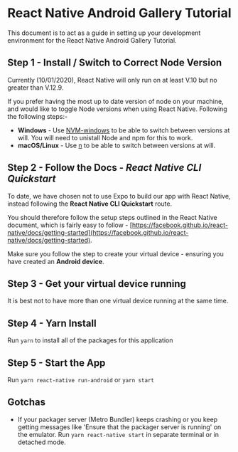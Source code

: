 # React Native Android Gallery Tutorial

This document is to act as a guide in setting up your development environment for the React Native Android Gallery Tutorial.

## Step 1 - Install / Switch to Correct Node Version

Currently (10/01/2020), React Native will only run on at least V.10 but no greater than V.12.9.

If you prefer having the most up to date version of node on your machine, and would like to toggle Node versions when using React Native. Following the following steps:-

- **Windows** - Use [NVM-windows](https://github.com/coreybutler/nvm-windows#installation--upgrades) to be able to switch between versions at will. You will need to unistall Node and npm for this to work.
- **macOS/Linux** - Use [n](https://github.com/tj/n) to be able to switch between versions at will.

## Step 2 - Follow the Docs - _React Native CLI Quickstart_

To date, we have chosen not to use Expo to build our app with React Native, instead following the **React Native CLI Quickstart** route.

You should therefore follow the setup steps outlined in the React Native document, which is fairly easy to follow - [https://facebook.github.io/react-native/docs/getting-started](https://facebook.github.io/react-native/docs/getting-started).

Make sure you follow the step to create your virtual device - ensuring you have created an **Android device**.

## Step 3 - Get your virtual device running

It is best not to have more than one virtual device running at the same time.

## Step 4 - Yarn Install

Run `yarn` to install all of the packages for this application

## Step 5 - Start the App

Run `yarn react-native run-android` or `yarn start`

## Gotchas

- If your packager server (Metro Bundler) keeps crashing or you keep getting messages like 'Ensure that the packager server is running' on the emulator. Run `yarn react-native start` in separate terminal or in detached mode.
